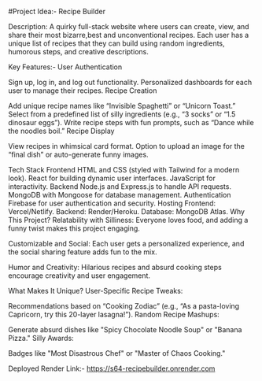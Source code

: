 #Project Idea:-  Recipe Builder

Description:
A quirky full-stack website where users can create, view, and share their most bizarre,best  and
unconventional recipes. Each user has a unique list of recipes that they can build using random 
ingredients, humorous steps, and creative descriptions.

Key Features:-
User Authentication

Sign up, log in, and log out functionality.
Personalized dashboards for each user to manage their recipes.
Recipe Creation

Add unique recipe names like “Invisible Spaghetti” or “Unicorn Toast.”
Select from a predefined list of silly ingredients (e.g., “3 socks” or “1.5 dinosaur eggs”).
Write recipe steps with fun prompts, such as “Dance while the noodles boil.”
Recipe Display

View recipes in whimsical card format.
Option to upload an image for the “final dish” or auto-generate funny images.

Tech Stack
Frontend
HTML and CSS (styled with Tailwind for a modern look).
React for building dynamic user interfaces.
JavaScript for interactivity.
Backend
Node.js and Express.js to handle API requests.
MongoDB with Mongoose for database management.
Authentication
Firebase for user authentication and security.
Hosting
Frontend: Vercel/Netlify.
Backend: Render/Heroku.
Database: MongoDB Atlas.
Why This Project?
Relatability with Silliness:
Everyone loves food, and adding a funny twist makes this project engaging.

Customizable and Social:
Each user gets a personalized experience, and the social sharing feature adds fun to the mix.

Humor and Creativity:
Hilarious recipes and absurd cooking steps encourage creativity and user engagement.

What Makes It Unique?
User-Specific Recipe Tweaks:

Recommendations based on “Cooking Zodiac” (e.g., “As a pasta-loving Capricorn, try this 20-layer lasagna!”).
Random Recipe Mashups:

Generate absurd dishes like "Spicy Chocolate Noodle Soup" or "Banana Pizza."
Silly Awards:

Badges like "Most Disastrous Chef" or "Master of Chaos Cooking."

Deployed Render Link:- https://s64-recipebuilder.onrender.com































